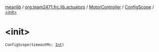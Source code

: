 [meanlib](../../../index.md) / [org.team2471.frc.lib.actuators](../../index.md) / [MotorController](../index.md) / [ConfigScope](index.md) / [&lt;init&gt;](./-init-.md)

# &lt;init&gt;

`ConfigScope(timeoutMs: `[`Int`](https://kotlinlang.org/api/latest/jvm/stdlib/kotlin/-int/index.html)`)`
